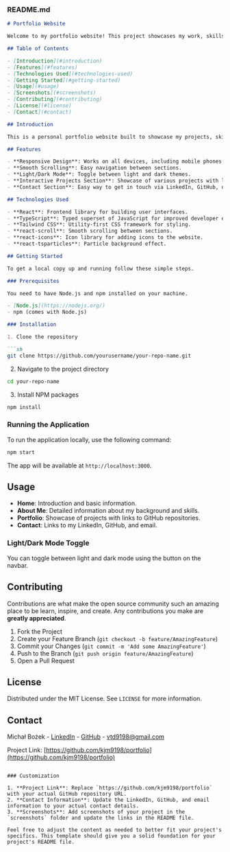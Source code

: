 ### README.md

```markdown
# Portfolio Website

Welcome to my portfolio website! This project showcases my work, skills, and experience as a web developer and data analyst. It includes various sections such as About Me, Projects, and Contact.

## Table of Contents

- [Introduction](#introduction)
- [Features](#features)
- [Technologies Used](#technologies-used)
- [Getting Started](#getting-started)
- [Usage](#usage)
- [Screenshots](#screenshots)
- [Contributing](#contributing)
- [License](#license)
- [Contact](#contact)

## Introduction

This is a personal portfolio website built to showcase my projects, skills, and experiences. It features smooth navigation, a light/dark mode toggle, and responsive design.

## Features

- **Responsive Design**: Works on all devices, including mobile phones and tablets.
- **Smooth Scrolling**: Easy navigation between sections.
- **Light/Dark Mode**: Toggle between light and dark themes.
- **Interactive Projects Section**: Showcase of various projects with links to GitHub repositories.
- **Contact Section**: Easy way to get in touch via LinkedIn, GitHub, or email.

## Technologies Used

- **React**: Frontend library for building user interfaces.
- **TypeScript**: Typed superset of JavaScript for improved developer experience.
- **Tailwind CSS**: Utility-first CSS framework for styling.
- **react-scroll**: Smooth scrolling between sections.
- **react-icons**: Icon library for adding icons to the website.
- **react-tsparticles**: Particle background effect.

## Getting Started

To get a local copy up and running follow these simple steps.

### Prerequisites

You need to have Node.js and npm installed on your machine.

- [Node.js](https://nodejs.org/)
- npm (comes with Node.js)

### Installation

1. Clone the repository

```sh
git clone https://github.com/yourusername/your-repo-name.git
```

2. Navigate to the project directory

```sh
cd your-repo-name
```

3. Install NPM packages

```sh
npm install
```

### Running the Application

To run the application locally, use the following command:

```sh
npm start
```

The app will be available at `http://localhost:3000`.

## Usage

- **Home**: Introduction and basic information.
- **About Me**: Detailed information about my background and skills.
- **Portfolio**: Showcase of projects with links to GitHub repositories.
- **Contact**: Links to my LinkedIn, GitHub, and email.

### Light/Dark Mode Toggle

You can toggle between light and dark mode using the button on the navbar.


## Contributing

Contributions are what make the open source community such an amazing place to be learn, inspire, and create. Any contributions you make are **greatly appreciated**.

1. Fork the Project
2. Create your Feature Branch (`git checkout -b feature/AmazingFeature`)
3. Commit your Changes (`git commit -m 'Add some AmazingFeature'`)
4. Push to the Branch (`git push origin feature/AmazingFeature`)
5. Open a Pull Request

## License

Distributed under the MIT License. See `LICENSE` for more information.

## Contact

Michał Bożek - [LinkedIn](https://www.linkedin.com/in/kjm9198/) - [GitHub](https://github.com/kjm9198) - vtd9198@gmail.com

Project Link: [https://github.com/kjm9198/portfolio](https://github.com/kjm9198/portfolio)
```

### Customization

1. **Project Link**: Replace `https://github.com/kjm9198/portfolio` with your actual GitHub repository URL.
2. **Contact Information**: Update the LinkedIn, GitHub, and email information to your actual contact details.
3. **Screenshots**: Add screenshots of your project in the `screenshots` folder and update the links in the README file.

Feel free to adjust the content as needed to better fit your project's specifics. This template should give you a solid foundation for your project's README file.